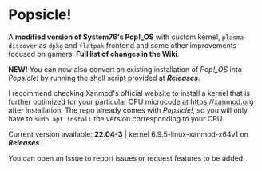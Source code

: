 # Popsicle!
A **modified version of System76's Pop!_OS** with custom kernel, `plasma-discover` as `dpkg` and `flatpak` frontend and some other improvements focused on gamers. **Full list of changes in the Wiki**.

**NEW!** You can now also convert an existing installation of *Pop!_OS* into *Popsicle!* by running the shell script provided at ***Releases***.

I recommend checking Xanmod's official website to install a kernel that is further optimized for your particular CPU microcode at https://xanmod.org after installation. The repo already comes with *Popsicle!*, so you will only have to `sudo apt install` the version corresponding to your CPU.

Current version available: **22.04-3** | kernel 6.9.5-linux-xanmod-x64v1 on ***Releases***

You can open an Issue to report issues or request features to be added. 
